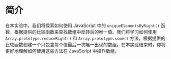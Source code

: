 # 简介

在本实验中，我们将探索如何使用 JavaScript 中的 `uniqueElementsByRight()` 函数，根据提供的比较函数来查找数组中反转后的唯一值。我们将学习如何使用 `Array.prototype.reduceRight()` 和 `Array.prototype.some()` 方法，根据提供的比较函数创建一个只包含每个值最后一次唯一出现的数组。在本实验结束时，你将更好地理解如何使用这些方法在 JavaScript 中操作数组。
